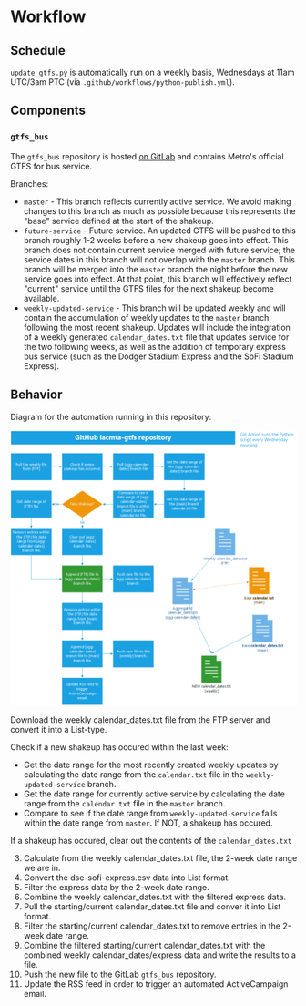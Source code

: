 # Workflow

## Schedule

`update_gtfs.py` is automatically run on a weekly basis, Wednesdays at 11am UTC/3am PTC (via `.github/workflows/python-publish.yml`).

## Components

### `gtfs_bus`

The `gtfs_bus` repository is hosted [on GitLab](https://gitlab.com/LACMTA/gtfs_bus) and contains Metro's official GTFS for bus service.

Branches:

- `master` - This branch reflects currently active service.  We avoid making changes to this branch as much as possible because this represents the "base" service defined at the start of the shakeup.
- `future-service` - Future service.  An updated GTFS will be pushed to this branch roughly 1-2 weeks before a new shakeup goes into effect.  This branch does not contain current service merged with future service; the service dates in this branch will not overlap with the `master` branch.  This branch will be merged into the `master` branch the night before the new service goes into effect.  At that point, this branch will effectively reflect "current" service until the GTFS files for the next shakeup become available.
- `weekly-updated-service` - This branch will be updated weekly and will contain the accumulation of weekly updates to the `master` branch following the most recent shakeup.  Updates will include the integration of a weekly generated `calendar_dates.txt` file that updates service for the two following weeks, as well as the addition of temporary express bus service (such as the Dodger Stadium Express and the SoFi Stadium Express).

## Behavior

Diagram for the automation running in this repository:

![GTFS Bus auto-update workflow](gtfs-bus-auto-update-workflow.png)

Download the weekly calendar_dates.txt file from the FTP server and convert it into a List-type.

Check if a new shakeup has occured within the last week:

- Get the date range for the most recently created weekly updates by calculating the date range from the `calendar.txt` file in the `weekly-updated-service` branch.
- Get the date range for currently active service by calculating the date range from the `calendar.txt` file in the `master` branch.
- Compare to see if the date range from `weekly-updated-service` falls within the date range from `master`.  If NOT, a shakeup has occured.

If a shakeup has occured, clear out the contents of the `calendar_dates.txt`




3. Calculate from the weekly calendar_dates.txt file, the 2-week date range we are in.
4. Convert the dse-sofi-express.csv data into List format.
5. Filter the express data by the 2-week date range.
6. Combine the weekly calendar_dates.txt with the filtered express data.
7. Pull the starting/current calendar_dates.txt file and conver it into List format.
8. Filter the starting/current calendar_dates.txt to remove entries in the 2-week date range.
9. Combine the filtered starting/current calendar_dates.txt with the combined weekly calendar_dates/express data and write the results to a file.
10. Push the new file to the GitLab `gtfs_bus` repository.
11. Update the RSS feed in order to trigger an automated ActiveCampaign email.

